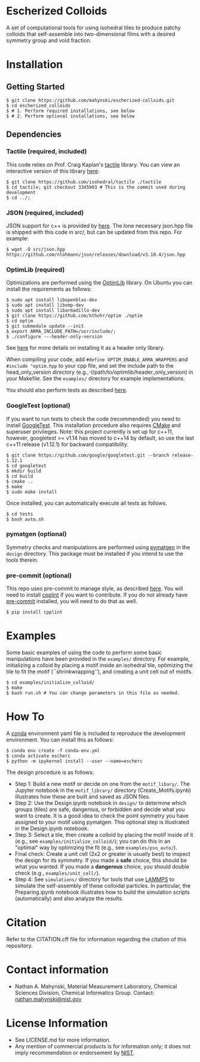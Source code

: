 # Escherized Colloids

A set of computational tools for using isohedral tiles to produce patchy colloids that self-assemble into two-dimensional films with a desired symmetry group and void fraction.

Installation
============

Getting Started
---------------

~~~code
$ git clone https://github.com/mahynski/escherized-colloids.git
$ cd escherized_colloids
$ # 1. Perform required installations, see below
$ # 2. Perform optional installations, see below
~~~

Dependencies
------------

### Tactile (required, included)
This code relies on Prof. Craig Kaplan's [tactile](https://github.com/isohedral/tactile) library.
You can view an interactive version of this library [here](https://isohedral.ca/software/tactile/).
~~~code
$ git clone https://github.com/isohedral/tactile ./tactile
$ cd tactile; git checkout 33d5b03 # This is the commit used during development
$ cd ../;
~~~

### JSON (required, included)
JSON support for c++ is provided by [here](https://github.com/nlohmann/json). The lone necessary json.hpp file is shipped with this code in
src/, but can be updated from this repo. For example:

~~~code
$ wget -O src/json.hpp https://github.com/nlohmann/json/releases/download/v3.10.4/json.hpp
~~~

### OptimLib (required)
Optimizations are performed using the [OptimLib](https://optimlib.readthedocs.io/en/latest/) library.  On Ubuntu you can install the requirements as follows:

~~~code
$ sudo apt install libopenblas-dev
$ sudo apt install libomp-dev
$ sudo apt install libarmadillo-dev
$ git clone https://github.com/kthohr/optim ./optim
$ cd optim
$ git submodule update --init
$ export ARMA_INCLUDE_PATH=/usr/include/;
$ ./configure ---header-only-version
~~~

See [here](https://optimlib.readthedocs.io/en/latest/installation.html) for more details on installing it as a header only library.

When compiling your code, add `#define OPTIM_ENABLE_ARMA_WRAPPERS` and `#include "optim.hpp` to your cpp file, and set the include path to the head_only_version directory (e.g.,-I/path/to/optimlib/header_only_version) in your Makefile. See the `examples/` directory for example implementations.

You should also perform tests as described [here](https://optimlib.readthedocs.io/en/latest/examples_and_tests.html).

### GoogleTest (optional)
If you want to run tests to check the code (recommended) you need to install [GoogleTest](https://github.com/google/googletest).  This installation procedure also requires [CMake](http://www.cmake.org/) and superuser privileges. Note: this project currently is set up for c++11, however, googletest >= v1.14 has moved to c++14 by default, so use the last c++11 release (v1.12.1) for backward compatibility.

~~~code
$ git clone https://github.com/google/googletest.git --branch release-1.12.1 
$ cd googletest
$ mkdir build
$ cd build
$ cmake ..
$ make
$ sudo make install
~~~

Once installed, you can automatically execute all tests as follows.

~~~code
$ cd tests
$ bash auto.sh
~~~

### pymatgen (optional)
Symmetry checks and manipulations are performed using [pymatgen](https://pymatgen.org/) in the `design` directory.  This package must be installed if you intend to use the tools therein.

### pre-commit (optional)
This repo uses pre-commit to manage style, as described [here](https://github.com/bmorcos/pre-commit-hooks-cpp).  You will need to install [cpplint](https://pypi.org/project/cpplint/) if you want to contribute. If you do not already have [pre-commit](https://pre-commit.com/) installed, you will need to do that as well.

~~~code
$ pip install cpplint
~~~

Examples
========
Some basic examples of using the code to perform some basic manipulations have been provided in the `examples/` directory. For example, initializing a colloid by placing a motif inside an isohedral tile, optimizing the tile to fit the motif (``shrinkwrapping''), and creating a unit cell out of motifs.

~~~code
$ cd examples/initialize_colloid/
$ make
$ bash run.sh # You can change parameters in this file as needed.
~~~

How To
======
A [conda](https://anaconda.org/) environment yaml file is included to reproduce the development environment.  You can install this as follows:

```code
$ conda env create -f conda-env.yml
$ conda activate escherc
$ python -m ipykernel install --user --name=escherc
```

The design procedure is as follows:

* Step 1: Build a new motif or decide on one from the `motif_libary/`.  The Jupyter notebook in the `motif_library/` directory (Create_Motifs.ipynb) illustrates how these are built and saved as JSON files.
* Step 2: Use the Design.ipynb notebook in `design/` to determine which groups (tiles) are safe, dangerous, or forbidden and decide what you want to create.  It is a good idea to check the point symmetry you have assigned to your motif using pymatgen.  This optional step is illustrated in the Design.ipynb notebook.
* Step 3: Select a tile, then create a colloid by placing the motif inside of it (e.g., see `examples/initialize_colloid/`); you can do this in an "optimal" way by optimizing the fit (e.g., see `examples/pso_auto/`).
* Final check: Create a unit cell (2x2 or greater is usually best) to inspect the design for its symmetry.  If you made a **safe** choice, this should be what you wanted. If you made a **dangerous** choice, you should double check (e.g., `examples/unit_cell/`).
* Step 4: See `simulations/` directory for tools that use [LAMMPS](https://www.lammps.org/) to simulate the self-assembly of these colloidal particles.  In particular, the Preparing.ipynb notebook illustrates how to build the simulation scripts (automatically) and also analyze the results.

Citation
========
Refer to the CITATION.cff file for information regarding the citation of this repository.  

Contact information
===================
* Nathan A. Mahynski, Material Measurement Laboratory, Chemical Sciences Division, Chemical Informatics Group. Contact: nathan.mahynski@nist.gov

License Information
===================
* See LICENSE.md for more information.
* Any mention of commercial products is for information only; it does not imply recommendation or endorsement by [NIST](https://www.nist.gov/).
